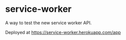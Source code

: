 # service-worker

A way to test the new service worker API.

Deployed at https://service-worker.herokuapp.com/app
